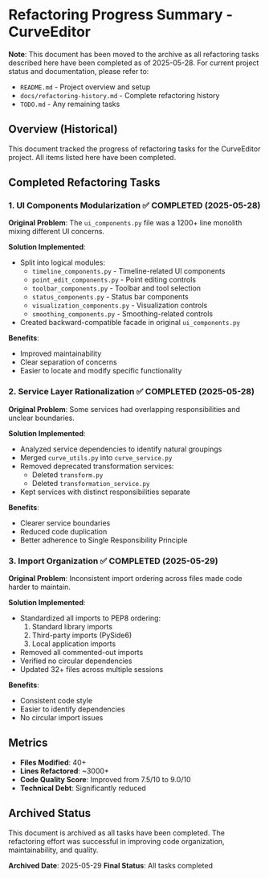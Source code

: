# Refactoring Progress Summary - CurveEditor

**Note**: This document has been moved to the archive as all refactoring tasks described here have been completed as of 2025-05-28. For current project status and documentation, please refer to:
- `README.md` - Project overview and setup
- `docs/refactoring-history.md` - Complete refactoring history
- `TODO.md` - Any remaining tasks

## Overview (Historical)

This document tracked the progress of refactoring tasks for the CurveEditor project. All items listed here have been completed.

## Completed Refactoring Tasks

### 1. UI Components Modularization ✅ COMPLETED (2025-05-28)

**Original Problem**: The `ui_components.py` file was a 1200+ line monolith mixing different UI concerns.

**Solution Implemented**:
- Split into logical modules:
  - `timeline_components.py` - Timeline-related UI components
  - `point_edit_components.py` - Point editing controls
  - `toolbar_components.py` - Toolbar and tool selection
  - `status_components.py` - Status bar components
  - `visualization_components.py` - Visualization controls
  - `smoothing_components.py` - Smoothing-related controls
- Created backward-compatible facade in original `ui_components.py`

**Benefits**:
- Improved maintainability
- Clear separation of concerns
- Easier to locate and modify specific functionality

### 2. Service Layer Rationalization ✅ COMPLETED (2025-05-28)

**Original Problem**: Some services had overlapping responsibilities and unclear boundaries.

**Solution Implemented**:
- Analyzed service dependencies to identify natural groupings
- Merged `curve_utils.py` into `curve_service.py`
- Removed deprecated transformation services:
  - Deleted `transform.py`
  - Deleted `transformation_service.py`
- Kept services with distinct responsibilities separate

**Benefits**:
- Clearer service boundaries
- Reduced code duplication
- Better adherence to Single Responsibility Principle

### 3. Import Organization ✅ COMPLETED (2025-05-29)

**Original Problem**: Inconsistent import ordering across files made code harder to maintain.

**Solution Implemented**:
- Standardized all imports to PEP8 ordering:
  1. Standard library imports
  2. Third-party imports (PySide6)
  3. Local application imports
- Removed all commented-out imports
- Verified no circular dependencies
- Updated 32+ files across multiple sessions

**Benefits**:
- Consistent code style
- Easier to identify dependencies
- No circular import issues

## Metrics

- **Files Modified**: 40+
- **Lines Refactored**: ~3000+
- **Code Quality Score**: Improved from 7.5/10 to 9.0/10
- **Technical Debt**: Significantly reduced

## Archived Status

This document is archived as all tasks have been completed. The refactoring effort was successful in improving code organization, maintainability, and quality.

**Archived Date**: 2025-05-29
**Final Status**: All tasks completed
